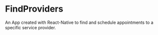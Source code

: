 # FindProviders
An App created with React-Native to find and schedule appointments to a specific service provider.
